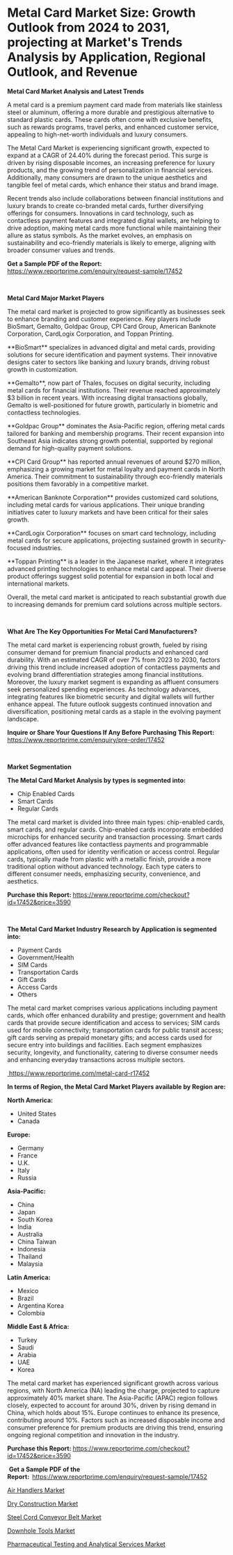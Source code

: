 <p><h1>Metal Card Market Size: Growth Outlook from 2024 to 2031, projecting at Market's Trends Analysis by Application, Regional Outlook, and Revenue</h1></p><p><strong>Metal Card Market Analysis and Latest Trends</strong></p>
<p><p>A metal card is a premium payment card made from materials like stainless steel or aluminum, offering a more durable and prestigious alternative to standard plastic cards. These cards often come with exclusive benefits, such as rewards programs, travel perks, and enhanced customer service, appealing to high-net-worth individuals and luxury consumers.</p><p>The Metal Card Market is experiencing significant growth, expected to expand at a CAGR of 24.40% during the forecast period. This surge is driven by rising disposable incomes, an increasing preference for luxury products, and the growing trend of personalization in financial services. Additionally, many consumers are drawn to the unique aesthetics and tangible feel of metal cards, which enhance their status and brand image.</p><p>Recent trends also include collaborations between financial institutions and luxury brands to create co-branded metal cards, further diversifying offerings for consumers. Innovations in card technology, such as contactless payment features and integrated digital wallets, are helping to drive adoption, making metal cards more functional while maintaining their allure as status symbols. As the market evolves, an emphasis on sustainability and eco-friendly materials is likely to emerge, aligning with broader consumer values and trends.</p></p>
<p><strong>Get a Sample PDF of the Report:&nbsp;</strong> <a href="https://www.reportprime.com/enquiry/request-sample/17452?utm_campaign=1088&utm_medium=2&utm_source=Github&utm_content=ia&utm_term=19112024&utm_id=metal-card">https://www.reportprime.com/enquiry/request-sample/17452</a></p>
<p>&nbsp;</p>
<p><strong>Metal Card Major Market Players</strong></p>
<p><p>The metal card market is projected to grow significantly as businesses seek to enhance branding and customer experience. Key players include BioSmart, Gemalto, Goldpac Group, CPI Card Group, American Banknote Corporation, CardLogix Corporation, and Toppan Printing.</p><p>**BioSmart** specializes in advanced digital and metal cards, providing solutions for secure identification and payment systems. Their innovative designs cater to sectors like banking and luxury brands, driving robust growth in customization.</p><p>**Gemalto**, now part of Thales, focuses on digital security, including metal cards for financial institutions. Their revenue reached approximately $3 billion in recent years. With increasing digital transactions globally, Gemalto is well-positioned for future growth, particularly in biometric and contactless technologies.</p><p>**Goldpac Group** dominates the Asia-Pacific region, offering metal cards tailored for banking and membership programs. Their recent expansion into Southeast Asia indicates strong growth potential, supported by regional demand for high-quality payment solutions.</p><p>**CPI Card Group** has reported annual revenues of around $270 million, emphasizing a growing market for metal loyalty and payment cards in North America. Their commitment to sustainability through eco-friendly materials positions them favorably in a competitive market.</p><p>**American Banknote Corporation** provides customized card solutions, including metal cards for various applications. Their unique branding initiatives cater to luxury markets and have been critical for their sales growth.</p><p>**CardLogix Corporation** focuses on smart card technology, including metal cards for secure applications, projecting sustained growth in security-focused industries.</p><p>**Toppan Printing** is a leader in the Japanese market, where it integrates advanced printing technologies to enhance metal card appeal. Their diverse product offerings suggest solid potential for expansion in both local and international markets.</p><p>Overall, the metal card market is anticipated to reach substantial growth due to increasing demands for premium card solutions across multiple sectors.</p></p>
<p>&nbsp;</p>
<p><strong>What Are The Key Opportunities For Metal Card Manufacturers?</strong></p>
<p><p>The metal card market is experiencing robust growth, fueled by rising consumer demand for premium financial products and enhanced card durability. With an estimated CAGR of over 7% from 2023 to 2030, factors driving this trend include increased adoption of contactless payments and evolving brand differentiation strategies among financial institutions. Moreover, the luxury market segment is expanding as affluent consumers seek personalized spending experiences. As technology advances, integrating features like biometric security and digital wallets will further enhance appeal. The future outlook suggests continued innovation and diversification, positioning metal cards as a staple in the evolving payment landscape.</p></p>
<p><strong>Inquire or Share Your Questions If Any Before Purchasing This Report:</strong> <a href="https://www.reportprime.com/enquiry/pre-order/17452?utm_campaign=1088&utm_medium=2&utm_source=Github&utm_content=ia&utm_term=19112024&utm_id=metal-card">https://www.reportprime.com/enquiry/pre-order/17452</a></p>
<p>&nbsp;</p>
<p><strong>Market Segmentation</strong></p>
<p><strong>The Metal Card Market Analysis by types is segmented into:</strong></p>
<p><ul><li>Chip Enabled Cards</li><li>Smart Cards</li><li>Regular Cards</li></ul></p>
<p><p>The metal card market is divided into three main types: chip-enabled cards, smart cards, and regular cards. Chip-enabled cards incorporate embedded microchips for enhanced security and transaction processing. Smart cards offer advanced features like contactless payments and programmable applications, often used for identity verification or access control. Regular cards, typically made from plastic with a metallic finish, provide a more traditional option without advanced technology. Each type caters to different consumer needs, emphasizing security, convenience, and aesthetics.</p></p>
<p><strong>Purchase this Report:&nbsp;</strong><a href="https://www.reportprime.com/checkout?id=17452&price=3590&utm_campaign=1088&utm_medium=2&utm_source=Github&utm_content=ia&utm_term=19112024&utm_id=metal-card">https://www.reportprime.com/checkout?id=17452&price=3590</a></p>
<p>&nbsp;</p>
<p><strong>The Metal Card Market Industry Research by Application is segmented into:</strong></p>
<p><ul><li>Payment Cards</li><li>Government/Health</li><li>SIM Cards</li><li>Transportation Cards</li><li>Gift Cards</li><li>Access Cards</li><li>Others</li></ul></p>
<p><p>The metal card market comprises various applications including payment cards, which offer enhanced durability and prestige; government and health cards that provide secure identification and access to services; SIM cards used for mobile connectivity; transportation cards for public transit access; gift cards serving as prepaid monetary gifts; and access cards used for secure entry into buildings and facilities. Each segment emphasizes security, longevity, and functionality, catering to diverse consumer needs and enhancing everyday transactions across multiple sectors.</p></p>
<p><a href="https://www.reportprime.com/metal-card-r17452?utm_campaign=1088&utm_medium=2&utm_source=Github&utm_content=ia&utm_term=19112024&utm_id=metal-card">&nbsp;https://www.reportprime.com/metal-card-r17452</a></p>
<p><strong>In terms of Region, the Metal Card Market Players available by Region are:</strong></p>
<p>
    <p> <strong> North America: </strong>
        <ul>
            <li>United States</li>
            <li>Canada</li>
        </ul>
        </p> 
    <p> <strong> Europe: </strong>
        <ul>
            <li>Germany</li>
            <li>France</li>
            <li>U.K.</li>
            <li>Italy</li>
            <li>Russia</li>
        </ul>
        </p> 
    <p> <strong> Asia-Pacific: </strong>
        <ul>
            <li>China</li>
            <li>Japan</li>
            <li>South Korea</li>
            <li>India</li>
            <li>Australia</li>
            <li>China Taiwan</li>
            <li>Indonesia</li>
            <li>Thailand</li>
            <li>Malaysia</li>
        </ul>
        </p> 
    <p> <strong> Latin America: </strong>
        <ul>
            <li>Mexico</li>
            <li>Brazil</li>
            <li>Argentina Korea</li>
            <li>Colombia</li>
        </ul>
        </p> 
    <p> <strong> Middle East & Africa: </strong>
        <ul>
            <li>Turkey</li>
            <li>Saudi</li>
            <li>Arabia</li>
            <li>UAE</li>
            <li>Korea</li>
        </ul>
    </p>
    </p>
<p><p>The metal card market has experienced significant growth across various regions, with North America (NA) leading the charge, projected to capture approximately 40% market share. The Asia-Pacific (APAC) region follows closely, expected to account for around 30%, driven by rising demand in China, which holds about 15%. Europe continues to enhance its presence, contributing around 10%. Factors such as increased disposable income and consumer preference for premium products are driving this trend, ensuring ongoing regional competition and innovation in the industry.</p></p>
<p><strong>Purchase this Report: </strong><a href="https://www.reportprime.com/checkout?id=17452&price=3590&utm_campaign=1088&utm_medium=2&utm_source=Github&utm_content=ia&utm_term=19112024&utm_id=metal-card">https://www.reportprime.com/checkout?id=17452&price=3590</a></p>
<p>&nbsp;<strong>Get a Sample PDF of the Report:&nbsp;&nbsp;</strong><a href="https://www.reportprime.com/enquiry/request-sample/17452?utm_campaign=1088&utm_medium=2&utm_source=Github&utm_content=ia&utm_term=19112024&utm_id=metal-card">https://www.reportprime.com/enquiry/request-sample/17452</a></p>
<p><strong></strong></p>
<p><p><a href="https://www.linkedin.com/pulse/air-handlers-market-growth-segmentation-regional-analysis-hdmse?utm_campaign=1088&utm_medium=2&utm_source=Github&utm_content=ia&utm_term=19112024&utm_id=metal-card">Air Handlers Market</a></p><p><a href="https://issuu.com/reportprime-2/docs/dry-construction-market-size-2030.p_cd72aa2e54a683?utm_campaign=1088&utm_medium=2&utm_source=Github&utm_content=ia&utm_term=19112024&utm_id=metal-card">Dry Construction Market</a></p><p><a href="https://www.linkedin.com/pulse/steel-cord-conveyor-belt-market-size-share-growth-analysis-pgbhe?utm_campaign=1088&utm_medium=2&utm_source=Github&utm_content=ia&utm_term=19112024&utm_id=metal-card">Steel Cord Conveyor Belt Market</a></p><p><a href="https://www.linkedin.com/pulse/emerging-technologies-reshaping-downhole-tools-market-o1aue?utm_campaign=1088&utm_medium=2&utm_source=Github&utm_content=ia&utm_term=19112024&utm_id=metal-card">Downhole Tools Market</a></p><p><a href="https://issuu.com/reportprime-2/docs/pharmaceutical-testing-and-analytic_49ae3247a98c03?utm_campaign=1088&utm_medium=2&utm_source=Github&utm_content=ia&utm_term=19112024&utm_id=metal-card">Pharmaceutical Testing and Analytical Services Market</a></p></p>